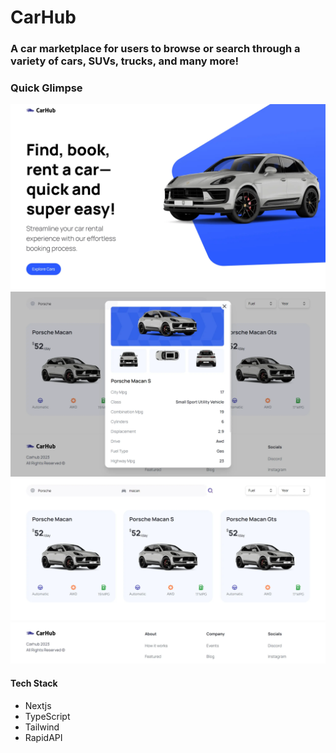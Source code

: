 # CarHub

### A car marketplace for users to browse or search through a variety of cars, SUVs, trucks, and many more!

###  Quick Glimpse
![Home page](https://github.com/jeandre-visser/carhub/blob/main/public/homepage.webp)
![Car Details](https://github.com/jeandre-visser/carhub/blob/main/public/car-details.webp)
![All Cars](https://github.com/jeandre-visser/carhub/blob/main/public/cars.webp)

#### Tech Stack
- Nextjs
- TypeScript 
- Tailwind 
- RapidAPI
